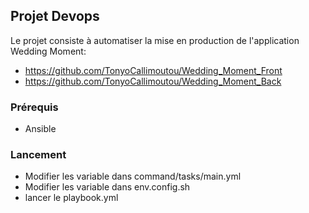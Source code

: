 ## Projet Devops 

Le projet consiste à automatiser la mise en production de l'application Wedding Moment: 
- https://github.com/TonyoCallimoutou/Wedding_Moment_Front 
- https://github.com/TonyoCallimoutou/Wedding_Moment_Back 

### Prérequis
- Ansible

### Lancement
- Modifier les variable dans command/tasks/main.yml
- Modifier les variable dans env.config.sh
- lancer le playbook.yml
